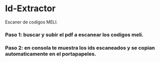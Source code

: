 # Id-Extractor
 Escaner de codigos MELI.

### Paso 1: buscar y subir el pdf a escanear los codigos meli.

### Paso 2: en consola te muestra los ids escaneados y se copian automaticamente en el portapapeles.
